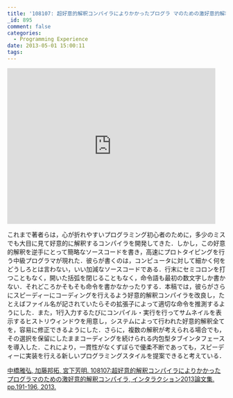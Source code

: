 ```yaml
---
title: '108107: 超好意的解釈コンパイラによりかかったプログラ マのための激好意的解釈コンパイラ'
_id: 895
comment: false
categories:
  - Programming Experience
date: 2013-05-01 15:00:11
tags:
---
```



<iframe width="480" height="360" src="https://www.youtube.com/embed/TXfJBIhhcTg?rel=0" frameborder="0" allowfullscreen></iframe>

<!--more-->
これまで著者らは，心が折れやすいプログラミング初心者のために，多少のミスでも大目に見て好意的に解釈するコンパイラを開発してきた．しかし，この好意的解釈を逆手にとって簡略なソースコードを書き，高速にプロトタイピングを行う中級プログラマが現れた．彼らが書くのは，コンピュータに対して細かく何をどうしろとは言わない，いい加減なソースコードである．行末にセミコロンを打つこともなく，開いた括弧を閉じることもなく，命令語も最初の数文字しか書かない．それどころかそもそも命令を書かなかったりする．本稿では，彼らがさらにスピーディーにコーディングを行えるよう好意的解釈コンパイラを改良し，たとえばファイル名が記されていたらその拡張子によって適切な命令を推測するようにした．また，1行入力するたびにコンパイル・実行を行ってサムネイルを表示するヒストリウィンドウを用意し，システムによって行われた好意的解釈全てを，容易に修正できるようにした．さらに，複数の解釈が考えられる場合でも，その選択を保留にしたままコーディングを続けられる内包型タブインタフェースを導入した．これにより，一貫性がなくずぼらで優柔不断であっても，スピーディーに実装を行える新しいプログラミングスタイルを提案できると考えている．

[中橋雅弘, 加藤邦拓, 宮下芳明. 108107:超好意的解釈コンパイラによりかかったプログラマのための激好意的解釈コンパイラ, インタラクション2013論文集. pp.191-196, 2013.](http://www.interaction-ipsj.org/archives/paper2013/data/Interaction2013/interactive/data/pdf/1EXB-16.pdf)
